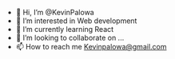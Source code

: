 - 👋 Hi, I’m @KevinPalowa
- 👀 I’m interested in Web development
- 🌱 I’m currently learning React
- 💞️ I’m looking to collaborate on ...
- 📫 How to reach me Kevinpalowa@gmail.com

<!---
KevinPalowa/KevinPalowa is a ✨ special ✨ repository because its `README.md` (this file) appears on your GitHub profile.
You can click the Preview link to take a look at your changes.
--->
